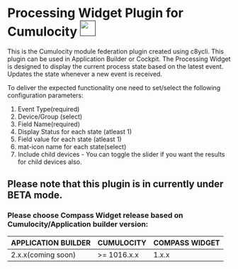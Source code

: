 # Processing Widget Plugin for Cumulocity [<img width="35" src="https://user-images.githubusercontent.com/32765455/211497905-561e9197-18b9-43d5-a023-071d3635f4eb.png"/>]()


This is the Cumulocity module federation plugin created using c8ycli. This plugin can be used in Application Builder or Cockpit. The Processing Widget is designed to display the current process state based on the latest event. Updates the state whenever a new event is received.

To deliver the expected functionality one need to set/select the following configuration parameters:
 1. Event Type(required)
 2. Device/Group (select)
 3. Field Name(required)
 4. Display Status for each state (atleast 1)
 5. Field value for each state (atleast 1)
 6. mat-icon name for each state(select)
 7. Include child devices - You can toggle the slider if you want the results for child devices also.


## Please note that this plugin is in currently under BETA mode.
  
### Please choose Compass Widget release based on Cumulocity/Application builder version:

|APPLICATION BUILDER  | CUMULOCITY  | COMPASS WIDGET   |
|-------------------- |------------ |------------------|
| 2.x.x(coming soon)  | >= 1016.x.x |	1.x.x          |

